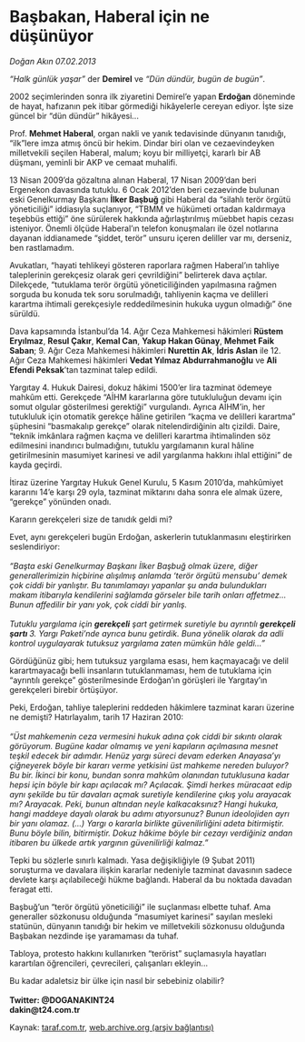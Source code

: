 # Başbakan, Haberal için ne düşünüyor

*Doğan Akın 07.02.2013*

<div class="yazi"><p><i>“Halk günlük yaşar”</i> der <b>Demirel</b> ve <i>“Dün dündür, bugün de bugün”</i>.<i></i></p>
<p>2002 seçimlerinden sonra ilk ziyaretini Demirel’e yapan <b>Erdoğan</b> döneminde de hayat, hafızanın pek itibar görmediği hikâyelerle cereyan ediyor. İşte size güncel bir “dün dündür” hikâyesi...</p>
<p>Prof. <b>Mehmet Haberal</b>, organ nakli ve yanık tedavisinde dünyanın tanıdığı, “ilk”lere imza atmış öncü bir hekim. Dindar biri olan ve cezaevindeyken milletvekili seçilen Haberal, malum; koyu bir milliyetçi, kararlı bir AB düşmanı, yeminli bir AKP ve cemaat muhalifi. </p>
<p>13 Nisan 2009’da gözaltına alınan Haberal, 17 Nisan 2009’dan beri Ergenekon davasında tutuklu. 6 Ocak 2012’den beri cezaevinde bulunan eski Genelkurmay Başkanı <b>İlker Başbuğ</b> gibi Haberal da “silahlı terör örgütü yöneticiliği” iddiasıyla suçlanıyor, “TBMM ve hükümeti ortadan kaldırmaya teşebbüs ettiği” öne sürülerek hakkında ağırlaştırılmış müebbet hapis cezası isteniyor. Önemli ölçüde Haberal’ın telefon konuşmaları ile özel notlarına dayanan iddianamede “şiddet, terör” unsuru içeren deliller var mı, derseniz, ben rastlamadım.</p>
<p>Avukatları, “hayati tehlikeyi gösteren raporlara rağmen Haberal’ın tahliye taleplerinin gerekçesiz olarak geri çevrildiğini” belirterek dava açtılar. Dilekçede, “tutuklama terör örgütü yöneticiliğinden yapılmasına rağmen sorguda bu konuda tek soru sorulmadığı, tahliyenin kaçma ve delilleri karartma ihtimali gerekçesiyle reddedilmesinin hukuka uygun olmadığı” öne sürüldü.</p>
<p>Dava kapsamında İstanbul’da 14. Ağır Ceza Mahkemesi hâkimleri <b>Rüstem Eryılmaz</b>, <b>Resul Çakır</b>, <b>Kemal Can</b>, <b>Yakup Hakan Günay</b>, <b>Mehmet Faik Saban</b>; 9. Ağır Ceza Mahkemesi hâkimleri <b>Nurettin Ak</b>, <b>İdris Aslan</b> ile 12. Ağır Ceza Mahkemesi hâkimleri <b>Vedat Yılmaz Abdurrahmanoğlu</b> ve <b>Ali Efendi Peksak</b>’tan<b> </b>tazminat talep edildi. </p>
<p>Yargıtay 4. Hukuk Dairesi, dokuz hâkimi 1500’er lira tazminat ödemeye mahkûm etti. Gerekçede “AİHM kararlarına göre tutukluluğun devamı için somut olgular gösterilmesi gerektiği” vurgulandı. Ayrıca AİHM’in, her tutukluluk için otomatik gerekçe hâline getirilen “kaçma ve delilleri karartma” şüphesini “basmakalıp gerekçe” olarak nitelendirdiğinin altı çizildi. Daire, “teknik imkânlara rağmen kaçma ve delilleri karartma ihtimalinden söz edilmesini inandırıcı bulmadığını, tutuklu yargılamanın kural hâline getirilmesinin masumiyet karinesi ve adil yargılanma hakkını ihlal ettiğini” de kayda geçirdi.</p>
<p>İtiraz üzerine Yargıtay Hukuk Genel Kurulu, 5 Kasım 2010’da, mahkûmiyet kararını 14’e karşı 29 oyla, tazminat miktarını daha sonra ele almak üzere, “gerekçe” yönünden onadı. </p>
<p>Kararın gerekçeleri size de tanıdık geldi mi? </p>
<p>Evet, aynı gerekçeleri bugün Erdoğan, askerlerin tutuklanmasını eleştirirken seslendiriyor:<br/><br/><i>“Başta eski Genelkurmay Başkanı İlker Başbuğ olmak üzere, diğer generallerimizin hiçbirine alışılmış anlamda ‘terör örgütü mensubu’ demek çok ciddi bir yanlıştır. Bu tanımlamayı yapanlar şu anda bulundukları makam itibarıyla kendilerini sağlamda görseler bile tarih onları affetmez... Bunun affedilir bir yanı yok, çok ciddi bir yanlış.<br/><br/></i><i>Tutuklu yargılama için <b>gerekçeli</b> şart getirmek suretiyle bu ayrıntılı <b>gerekçeli şartı </b>3. Yargı Paketi’nde ayrıca bunu getirdik. Buna yönelik olarak da adli kontrol uygulayarak tutuksuz yargılama zaten mümkün hâle geldi...” </i></p>
<p>Gördüğünüz gibi; hem tutuksuz yargılama esası, hem kaçmayacağı ve delil karartmayacağı belli insanların tutuklanmaması, hem de tutuklama için “ayrıntılı gerekçe” gösterilmesinde Erdoğan’ın görüşleri ile Yargıtay’ın gerekçeleri birebir örtüşüyor.</p>
<p>Peki, Erdoğan, tahliye taleplerini reddeden hâkimlere tazminat kararı üzerine ne demişti? Hatırlayalım, tarih 17 Haziran 2010:<br/><br/><i>“Üst mahkemenin ceza vermesini hukuk adına çok ciddi bir sıkıntı olarak görüyorum. Bugüne kadar olmamış ve yeni kapıların açılmasına mesnet teşkil edecek bir adımdır. Henüz yargı süreci devam ederken Anayasa’yı çiğneyerek böyle bir kararı verme yetkisini üst mahkeme nereden buluyor? Bu bir. İkinci bir konu, bundan sonra mahkûm olanından tutuklusuna kadar hepsi için böyle bir kapı açılacak mı? Açılacak. Şimdi herkes müracaat edip aynı şekilde bu tür davaları açmak suretiyle kendilerine çıkış yolu arayacak mı? Arayacak. Peki, bunun altından neyle kalkacaksınız? Hangi hukuka, hangi maddeye dayalı olarak bu adımı atıyorsunuz? Bunun ideolojiden ayrı bir yanı olamaz. (...) Yargı o kararla birlikte güvenilirliğini adeta bitirmiştir. Bunu böyle bilin, bitirmiştir. Dokuz hâkime böyle bir cezayı verdiğiniz andan itibaren bu ülkede artık yargının güvenilirliği kalmaz.”</i></p>
<p>Tepki bu sözlerle sınırlı kalmadı. Yasa değişikliğiyle (9 Şubat 2011) soruşturma ve davalara ilişkin kararlar nedeniyle tazminat davasının sadece devlete karşı açılabileceği hükme bağlandı. Haberal da bu noktada davadan feragat etti.</p>
<p>Başbuğ’un “terör örgütü yöneticiliği” ile suçlanması elbette tuhaf. Ama generaller sözkonusu olduğunda “masumiyet karinesi” sayılan mesleki statünün, dünyanın tanıdığı bir hekim ve milletvekili sözkonusu olduğunda Başbakan nezdinde işe yaramaması da tuhaf.</p>
<p>Tabloya, protesto hakkını kullanırken “terörist” suçlamasıyla hayatları karartılan öğrencileri, çevrecileri, çalışanları ekleyin...</p>
<p>Bu kadar adaletsiz bir ülke için nasıl bir sebebiniz olabilir?<br/><br/><b>Twitter: @DOGANAKINT24<br/></b><b>dakin@t24.com.tr</b></p>
</div>

Kaynak: [taraf.com.tr](http://www.taraf.com.tr/dogan-akin/makale-basbakan-haberal-icin-ne-dusunuyor.htm), [web.archive.org (arşiv bağlantısı)](http://web.archive.org/web/20131231092802/http://www.taraf.com.tr/dogan-akin/makale-basbakan-haberal-icin-ne-dusunuyor.htm)
